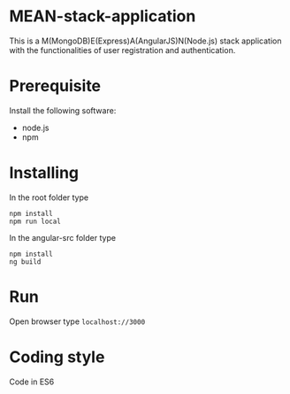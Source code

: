 # MEAN-stack-application
This is a M(MongoDB)E(Express)A(AngularJS)N(Node.js) stack application with the functionalities of user registration and authentication.

# Prerequisite
Install the following software:
- node.js
- npm

# Installing
In the root folder type
```
npm install
npm run local
```

In the angular-src folder type
```
npm install
ng build
```

# Run
Open browser type
`localhost://3000`

# Coding style
Code in ES6



